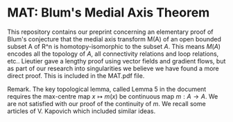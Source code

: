 # MAT: Blum's Medial Axis Theorem

This repository contains our preprint concerning an elementary proof of Blum's conjecture that the medial axis transform M(A) of an open bounded subset A of R^n is
 homotopy-isomorphic to the subset $A$. This means $M(A)$ encodes all the topology of $A$, all connectivity relations and loop relations, etc.. Lieutier gave a lengthy proof using vector fields and gradient flows, but as part of our research into singularities we believe we have found a more direct proof. This is included in the MAT.pdf file.
 
 Remark. The key topological lemma, called Lemma 5 in the document requires the max-centre map $x\mapsto m(x)$ be continuous map $m: A\to A$. We are not satisfied with our proof of the continuity of $m$. We recall some articles of V. Kapovich which included similar ideas. 
